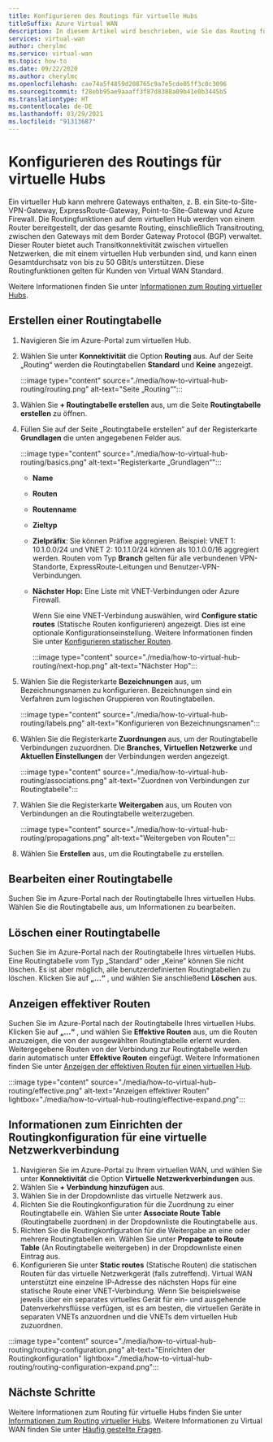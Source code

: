 ```yaml
---
title: Konfigurieren des Routings für virtuelle Hubs
titleSuffix: Azure Virtual WAN
description: In diesem Artikel wird beschrieben, wie Sie das Routing für virtuelle Hubs konfigurieren.
services: virtual-wan
author: cherylmc
ms.service: virtual-wan
ms.topic: how-to
ms.date: 09/22/2020
ms.author: cherylmc
ms.openlocfilehash: cae74a5f4859d208765c9a7e5cde05ff3c0c3096
ms.sourcegitcommit: f28ebb95ae9aaaff3f87d8388a09b41e0b3445b5
ms.translationtype: HT
ms.contentlocale: de-DE
ms.lasthandoff: 03/29/2021
ms.locfileid: "91313687"
---
```

# <a name="how-to-configure-virtual-hub-routing"></a>Konfigurieren des Routings für virtuelle Hubs

Ein virtueller Hub kann mehrere Gateways enthalten, z. B. ein Site-to-Site-VPN-Gateway, ExpressRoute-Gateway, Point-to-Site-Gateway und Azure Firewall. Die Routingfunktionen auf dem virtuellen Hub werden von einem Router bereitgestellt, der das gesamte Routing, einschließlich Transitrouting, zwischen den Gateways mit dem Border Gateway Protocol (BGP) verwaltet. Dieser Router bietet auch Transitkonnektivität zwischen virtuellen Netzwerken, die mit einem virtuellen Hub verbunden sind, und kann einen Gesamtdurchsatz von bis zu 50 GBit/s unterstützen. Diese Routingfunktionen gelten für Kunden von Virtual WAN Standard.

Weitere Informationen finden Sie unter [Informationen zum Routing virtueller Hubs](about-virtual-hub-routing.md).

## <a name="create-a-route-table"></a><a name="create-table"></a>Erstellen einer Routingtabelle

1. Navigieren Sie im Azure-Portal zum virtuellen Hub.
2. Wählen Sie unter **Konnektivität** die Option **Routing** aus. Auf der Seite „Routing“ werden die Routingtabellen **Standard** und **Keine** angezeigt.

   :::image type="content" source="./media/how-to-virtual-hub-routing/routing.png" alt-text="Seite „Routing“":::
3. Wählen Sie **+ Routingtabelle erstellen** aus, um die Seite **Routingtabelle erstellen** zu öffnen.
4. Füllen Sie auf der Seite „Routingtabelle erstellen“ auf der Registerkarte **Grundlagen** die unten angegebenen Felder aus.

   :::image type="content" source="./media/how-to-virtual-hub-routing/basics.png" alt-text="Registerkarte „Grundlagen“":::

   * **Name**
   * **Routen**
   * **Routenname**
   * **Zieltyp**
   * **Zielpräfix**: Sie können Präfixe aggregieren. Beispiel: VNET 1: 10.1.0.0/24 und VNET 2: 10.1.1.0/24 können als 10.1.0.0/16 aggregiert werden. Routen vom Typ **Branch** gelten für alle verbundenen VPN-Standorte, ExpressRoute-Leitungen und Benutzer-VPN-Verbindungen.
   * **Nächster Hop:** Eine Liste mit VNET-Verbindungen oder Azure Firewall.

     Wenn Sie eine VNET-Verbindung auswählen, wird **Configure static routes** (Statische Routen konfigurieren) angezeigt. Dies ist eine optionale Konfigurationseinstellung. Weitere Informationen finden Sie unter [Konfigurieren statischer Routen](about-virtual-hub-routing.md#static).

      :::image type="content" source="./media/how-to-virtual-hub-routing/next-hop.png" alt-text="Nächster Hop":::

5. Wählen Sie die Registerkarte **Bezeichnungen** aus, um Bezeichnungsnamen zu konfigurieren. Bezeichnungen sind ein Verfahren zum logischen Gruppieren von Routingtabellen.

    :::image type="content" source="./media/how-to-virtual-hub-routing/labels.png" alt-text="Konfigurieren von Bezeichnungsnamen":::

6. Wählen Sie die Registerkarte **Zuordnungen** aus, um der Routingtabelle Verbindungen zuzuordnen.
Die **Branches**, **Virtuellen Netzwerke** und **Aktuellen Einstellungen** der Verbindungen werden angezeigt.

    :::image type="content" source="./media/how-to-virtual-hub-routing/associations.png" alt-text="Zuordnen von Verbindungen zur Routingtabelle":::

7. Wählen Sie die Registerkarte **Weitergaben** aus, um Routen von Verbindungen an die Routingtabelle weiterzugeben.

    :::image type="content" source="./media/how-to-virtual-hub-routing/propagations.png" alt-text="Weitergeben von Routen":::

8. Wählen Sie **Erstellen** aus, um die Routingtabelle zu erstellen.

## <a name="to-edit-a-route-table"></a><a name="edit-table"></a>Bearbeiten einer Routingtabelle

Suchen Sie im Azure-Portal nach der Routingtabelle Ihres virtuellen Hubs. Wählen Sie die Routingtabelle aus, um Informationen zu bearbeiten.

## <a name="to-delete-a-route-table"></a><a name="delete-table"></a>Löschen einer Routingtabelle

Suchen Sie im Azure-Portal nach der Routingtabelle Ihres virtuellen Hubs. Eine Routingtabelle vom Typ „Standard“ oder „Keine“ können Sie nicht löschen. Es ist aber möglich, alle benutzerdefinierten Routingtabellen zu löschen. Klicken Sie auf **„…“** , und wählen Sie anschließend **Löschen** aus.

## <a name="to-view-effective-routes"></a><a name="view-routes"></a>Anzeigen effektiver Routen

Suchen Sie im Azure-Portal nach der Routingtabelle Ihres virtuellen Hubs. Klicken Sie auf **„…“** , und wählen Sie **Effektive Routen** aus, um die Routen anzuzeigen, die von der ausgewählten Routingtabelle erlernt wurden. Weitergegebene Routen von der Verbindung zur Routingtabelle werden darin automatisch unter **Effektive Routen** eingefügt. Weitere Informationen finden Sie unter [Anzeigen der effektiven Routen für einen virtuellen Hub](effective-routes-virtual-hub.md).

:::image type="content" source="./media/how-to-virtual-hub-routing/effective.png" alt-text="Anzeigen effektiver Routen" lightbox="./media/how-to-virtual-hub-routing/effective-expand.png":::

## <a name="to-set-up-routing-configuration-for-a-virtual-network-connection"></a><a name="routing-configuration"></a>Informationen zum Einrichten der Routingkonfiguration für eine virtuelle Netzwerkverbindung

1. Navigieren Sie im Azure-Portal zu Ihrem virtuellen WAN, und wählen Sie unter **Konnektivität** die Option **Virtuelle Netzwerkverbindungen** aus.
1. Wählen Sie **+ Verbindung hinzufügen** aus.
1. Wählen Sie in der Dropdownliste das virtuelle Netzwerk aus.
1. Richten Sie die Routingkonfiguration für die Zuordnung zu einer Routingtabelle ein. Wählen Sie unter **Associate Route Table** (Routingtabelle zuordnen) in der Dropdownliste die Routingtabelle aus.
1. Richten Sie die Routingkonfiguration für die Weitergabe an eine oder mehrere Routingtabellen ein. Wählen Sie unter **Propagate to Route Table** (An Routingtabelle weitergeben) in der Dropdownliste einen Eintrag aus.
1. Konfigurieren Sie unter **Static routes** (Statische Routen) die statischen Routen für das virtuelle Netzwerkgerät (falls zutreffend). Virtual WAN unterstützt eine einzelne IP-Adresse des nächsten Hops für eine statische Route einer VNET-Verbindung. Wenn Sie beispielsweise jeweils über ein separates virtuelles Gerät für ein- und ausgehende Datenverkehrsflüsse verfügen, ist es am besten, die virtuellen Geräte in separaten VNETs anzuordnen und die VNETs dem virtuellen Hub zuzuordnen.


:::image type="content" source="./media/how-to-virtual-hub-routing/routing-configuration.png" alt-text="Einrichten der Routingkonfiguration" lightbox="./media/how-to-virtual-hub-routing/routing-configuration-expand.png":::

## <a name="next-steps"></a>Nächste Schritte

Weitere Informationen zum Routing für virtuelle Hubs finden Sie unter [Informationen zum Routing virtueller Hubs](about-virtual-hub-routing.md).
Weitere Informationen zu Virtual WAN finden Sie unter [Häufig gestellte Fragen](virtual-wan-faq.md).
